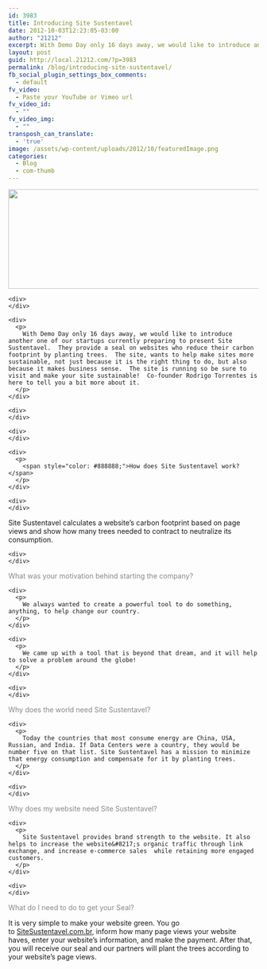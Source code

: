 ```yaml
---
id: 3983
title: Introducing Site Sustentavel
date: 2012-10-03T12:23:05-03:00
author: "21212"
excerpt: With Demo Day only 16 days away, we would like to introduce another one of our startups currently preparing to present Site Sustentavel.
layout: post
guid: http://local.21212.com/?p=3983
permalink: /blog/introducing-site-sustentavel/
fb_social_plugin_settings_box_comments:
  - default
fv_video:
  - Paste your YouTube or Vimeo url
fv_video_id:
  - ""
fv_video_img:
  - ""
transposh_can_translate:
  - 'true'
image: /assets/wp-content/uploads/2012/10/featuredImage.png
categories:
  - Blog
  - com-thumb
---
```

<div>
  <div>
    <div>
      <p>
        <a href="http://local.21212.com/assets/wp-content/uploads/2012/10/postBanner.png"><img class="alignnone size-full wp-image-3992" title="postBanner" src="{{ site.url }}/assets/wp-content/uploads/2012/10/postBanner.png" alt="" width="540" height="200" srcset="{{ site.url }}/assets/wp-content/uploads/2012/10/postBanner.png 540w, {{ site.url }}/assets/wp-content/uploads/2012/10/postBanner-300x111.png 300w" sizes="(max-width: 540px) 100vw, 540px" /></a>
      </p>
    </div>

    <div>
    </div>

    <div>
      <p>
        With Demo Day only 16 days away, we would like to introduce another one of our startups currently preparing to present Site Sustentavel.  They provide a seal on websites who reduce their carbon footprint by planting trees.  The site, wants to help make sites more sustainable, not just because it is the right thing to do, but also because it makes business sense.  The site is running so be sure to visit and make your site sustainable!  Co-founder Rodrigo Torrentes is here to tell you a bit more about it.
      </p>
    </div>

    <div>
    </div>

    <div>
    </div>

    <div>
      <p>
        <span style="color: #888888;">How does Site Sustentavel work?</span>
      </p>
    </div>

    <div>
    </div>
  </div>

  <div>
    <div>
      <p>
        Site Sustentavel calculates a website&#8217;s carbon footprint based on page views and show how many trees needed to contract to neutralize its consumption.
      </p>
    </div>

    <div>
    </div>
  </div>

  <div>
    <div>
      <p>
        <span style="color: #888888;">What was your motivation behind starting the company?</span>
      </p>
    </div>
  </div>

  <div>
    <div>
    </div>

    <div>
      <p>
        We always wanted to create a powerful tool to do something, anything, to help change our country.
      </p>
    </div>

    <div>
      <p>
        We came up with a tool that is beyond that dream, and it will help to solve a problem around the globe!
      </p>
    </div>

    <div>
    </div>
  </div>

  <div>
    <div>
      <p>
        <span style="color: #888888;">Why does the world need Site Sustentavel?</span>
      </p>
    </div>
  </div>

  <div>
    <div>
    </div>

    <div>
      <p>
        Today the countries that most consume energy are China, USA, Russian, and India. If Data Centers were a country, they would be number five on that list. Site Sustentavel has a mission to minimize that energy consumption and compensate for it by planting trees.
      </p>
    </div>

    <div>
    </div>
  </div>

  <div>
    <div>
      <p>
        <span style="color: #888888;">Why does my website need Site Sustentavel?</span>
      </p>
    </div>
  </div>

  <div>
    <div>
    </div>

    <div>
      <p>
        Site Sustentavel provides brand strength to the website. It also helps to increase the website&#8217;s organic traffic through link exchange, and increase e-commerce sales  while retaining more engaged customers.
      </p>
    </div>

    <div>
    </div>
  </div>

  <div>
    <div>
      <p>
        <span style="color: #888888;">What do I need to do to get your Seal?</span>
      </p>
    </div>
  </div>
</div>

<div>
  <div>
  </div>

  <div>
    <p>
      It is very simple to make your website green. You go to <a href="http://sitesustentavel.com.br/" target="_blank">SiteSustentavel.com.br</a>, inform how many page views your website haves, enter your website&#8217;s information, and make the payment. After that, you will receive our seal and our partners will plant the trees according to your website&#8217;s page views.
    </p>
  </div>

  <div>
  </div>
</div>